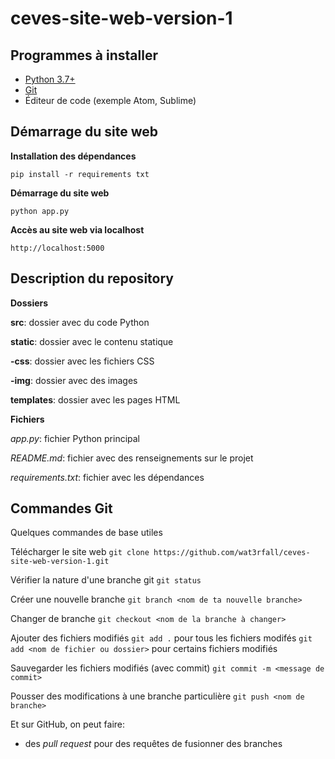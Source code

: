 # ceves-site-web-version-1

## Programmes à installer

* [Python 3.7+](https://www.python.org/downloads/)
* [Git](https://git-scm.com/)
* Éditeur de code (exemple Atom, Sublime)

## Démarrage du site web

**Installation des dépendances**
```
pip install -r requirements txt
```

**Démarrage du site web**
```
python app.py
```

**Accès au site web via localhost**
```
http://localhost:5000
```

## Description du repository

**Dossiers**

**src**: dossier avec du code Python

**static**: dossier avec le contenu statique

**-css**: dossier avec les fichiers CSS

**-img**: dossier avec des images

**templates**: dossier avec les pages HTML

**Fichiers**

*app.py*: fichier Python principal

*README.md*: fichier avec des renseignements sur le projet

*requirements.txt*: fichier avec les dépendances

## Commandes Git

Quelques commandes de base utiles

Télécharger le site web
`git clone https://github.com/wat3rfall/ceves-site-web-version-1.git`

Vérifier la nature d'une branche git
`git status`

Créer une nouvelle branche
`git branch <nom de ta nouvelle branche>`

Changer de branche
`git checkout <nom de la branche à changer>`

Ajouter des fichiers modifiés
`git add .` pour tous les fichiers modifés
`git add <nom de fichier ou dossier>` pour certains fichiers modifiés

Sauvegarder les fichiers modifiés (avec commit)
`git commit -m <message de commit>`

Pousser des modifications à une branche particulière
`git push <nom de branche>`

Et sur GitHub, on peut faire:
* des *pull request* pour des requêtes de fusionner des branches
